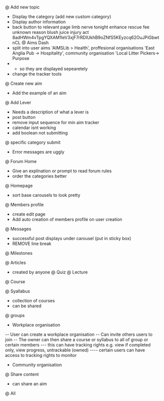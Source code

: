 @ Add new topic
- Display the category (add new custom category)
- Display author information
- back button to relevant page
limb nerve tonight enhance rescue fee unknown reason blush juice injury act
8adHWm4vTpgYQXAM1leV3xjF7rRDIUkhB9oZNfS5KEyzcq62OuJPiGbwtnCL
@ Aims Dash
- split into user aims 'AIMSLib > Health', proffesional organisations 'East Anglia Pub -> Hospitality', community organisation 'Local Litter Pickers-> Purpose
- - so they are displayed sepearetely
- change the tracker tools

@ Create new aim
- Add the example of an aim

@ Add Lever
- Needs a description of what a lever is
- post button
- remove  input sequence for min aim tracker
- calendar isnt working
- add boolean not submitting

@ specific category submit
- Error messages are uggly

@ Forum Home
- Give an explination  or prompt to read forum rules
- order the categories better

@ Homepage
- sort base carousels to look pretty

@ Members profile
- create edit page
- Add auto creation of members profile on user creation

@ Messages
- successful post displays under carousel (put in sticky box)
- REMOVE line break


@ Milestones

@ Articles
- created by anyone
@ Quiz
@ Lecture

@ Course

@ Syallabus
- collection of courses
- can be shared

@ groups
- Workplace organisation

-- User can create a workplace organisation
-- Can invite others users to join
-- The owner can then share a course or syllabus to all of group or certain members
--- this can have tracking rights e.g. view if completed only, view progress, untrackable (owned)
---- certain users can have access to tracking rights to monitor

- Community organisation


@ Share content
- can share an aim






@ All
